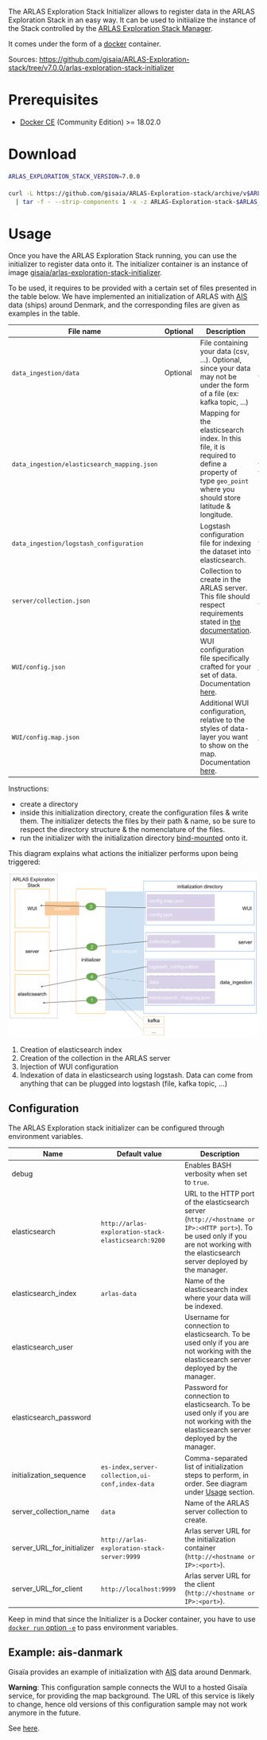 The ARLAS Exploration Stack Initializer allows to register data in the ARLAS Exploration Stack in an easy way. It can be used to initiialize the instance of the Stack controlled by the [ARLAS Exploration Stack Manager](arlas-exploration-stack-manager.md).

It comes under the form of a [docker](https://docker.com) container.

Sources: https://github.com/gisaia/ARLAS-Exploration-stack/tree/v7.0.0/arlas-exploration-stack-initializer

# Prerequisites

- [Docker CE](https://docs.docker.com/install/) (Community Edition) >= 18.02.0

# Download

```bash
ARLAS_EXPLORATION_STACK_VERSION=7.0.0

curl -L https://github.com/gisaia/ARLAS-Exploration-stack/archive/v$ARLAS_EXPLORATION_STACK_VERSION.tar.gz \
  | tar -f - --strip-components 1 -x -z ARLAS-Exploration-stack-$ARLAS_EXPLORATION_STACK_VERSION/ARLAS-Exploration-stack.bash
```

# Usage

Once you have the ARLAS Exploration Stack running, you can use the initializer to register data onto it. The initializer container is an instance of image [gisaia/arlas-exploration-stack-initializer](https://hub.docker.com/r/gisaia/arlas-exploration-stack-initializer).

To be used, it requires to be provided with a certain set of files presented in the table below. We have implemented an initialization of ARLAS with [AIS](https://en.wikipedia.org/wiki/Automatic_identification_system) data (ships) around Denmark, and the corresponding files are given as examples in the table.

| File name | Optional | Description | Example: ais-danmark |
|-|-|-|-|
| `data_ingestion/data` | Optional | File containing your data (csv, ...). Optional, since your data may not be under the form of a file (ex: kafka topic, ...) | [data_samples/ais-danmark/data_ingestion/data](https://github.com/gisaia/ARLAS-Exploration-stack/blob/v7.0.0/data_samples/ais-danmark/data_ingestion/data) |
| `data_ingestion/elasticsearch_mapping.json` | | Mapping for the elasticsearch index. In this file, it is required to define a property of type `geo_point` where you should store latitude & longitude. | [data_samples/ais-danmark/data_ingestion/elasticsearch_mapping.json](https://github.com/gisaia/ARLAS-Exploration-stack/blob/v7.0.0/data_samples/ais-danmark/data_ingestion/elasticsearch_mapping.json) |
| `data_ingestion/logstash_configuration` | | Logstash configuration file for indexing the dataset into elasticsearch. | [data_samples/ais-danmark/data_ingestion/logstash_configuration](https://github.com/gisaia/ARLAS-Exploration-stack/blob/v7.0.0/data_samples/ais-danmark/data_ingestion/logstash_configuration) |
| `server/collection.json` | | Collection to create in the ARLAS server. This file should respect requirements stated in [the documentation](arlas-collection-model.md). | [data_samples/ais-danmark/server/collection.json](https://github.com/gisaia/ARLAS-Exploration-stack/blob/v7.0.0/data_samples/ais-danmark/server/collection.json) |
| `WUI/config.json` | | WUI configuration file specifically crafted for your set of data. Documentation [here](arlas-wui-configuration.md). | [data_samples/ais-danmark/WUI/config.json](https://github.com/gisaia/ARLAS-Exploration-stack/blob/v7.0.0/data_samples/ais-danmark/WUI/config.json) |
| `WUI/config.map.json` | | Additional WUI configuration, relative to the styles of data-layer you want to show on the map. Documentation [here](arlas-wui-configuration.md). | [data_samples/ais-danmark/WUI/config.map.json](https://github.com/gisaia/ARLAS-Exploration-stack/blob/v7.0.0/data_samples/ais-danmark/WUI/config.map.json) |

Instructions:
  - create a directory
  - inside this initialization directory, create the configuration files & write them. The initializer detects the files by their path & name, so be sure to respect the directory structure & the nomenclature of the files.
  - run the initializer with the initialization directory [bind-mounted](https://docs.docker.com/storage/bind-mounts/) onto it.

This diagram explains what actions the initializer performs upon being triggered:

![Initialization](initialization.svg)

1. Creation of elasticsearch index
2. Creation of the collection in the ARLAS server
3. Injection of WUI configuration
4. Indexation of data in elasticsearch using logstash. Data can come from anything that can be plugged into logstash (file, kafka topic, ...)

## Configuration

The ARLAS Exploration stack initializer can be configured through environment variables.

| Name | Default value | Description |
|-|-|-|
| debug | | Enables BASH verbosity when set to `true`. |
| elasticsearch | `http://arlas-exploration-stack-elasticsearch:9200` | URL to the HTTP port of the elasticsearch server (`http://<hostname or IP>:<HTTP port>`). To be used only if you are not working with the elasticsearch server deployed by the manager. |
| elasticsearch_index | `arlas-data` | Name of the elasticsearch index where your data will be indexed. |
| elasticsearch_user | | Username for connection to elasticsearch. To be used only if you are not working with the elasticsearch server deployed by the manager. |
| elasticsearch_password | | Password for connection to elasticsearch. To be used only if you are not working with the elasticsearch server deployed by the manager. |
| initialization_sequence | `es-index,server-collection,ui-conf,index-data` | Comma-separated list of initialization steps to perform, in order. See diagram under [Usage](#usage) section. |
| server_collection_name | `data` | Name of the ARLAS server collection to create. |
| server_URL_for_initializer | `http://arlas-exploration-stack-server:9999` | Arlas server URL for the initialization container (`http://<hostname or IP>:<port>`). |
| server_URL_for_client | `http://localhost:9999` | Arlas server URL for the client (`http://<hostname or IP>:<port>`). |

Keep in mind that since the Initializer is a Docker container, you have to use [`docker run` option `-e`](https://docs.docker.com/engine/reference/commandline/run/#set-environment-variables--e---env---env-file) to pass environment variables.

## Example: ais-danmark

Gisaïa provides an example of initialization with [AIS](https://en.wikipedia.org/wiki/Automatic_identification_system) data around Denmark.

**Warning**: This configuration sample connects the WUI to a hosted Gisaïa service, for providing the map background. The URL of this service is likely to change, hence old versions of this configuration sample may not work anymore in the future.

See [here](quickstart.md#initialize-it-with-ais-data).
